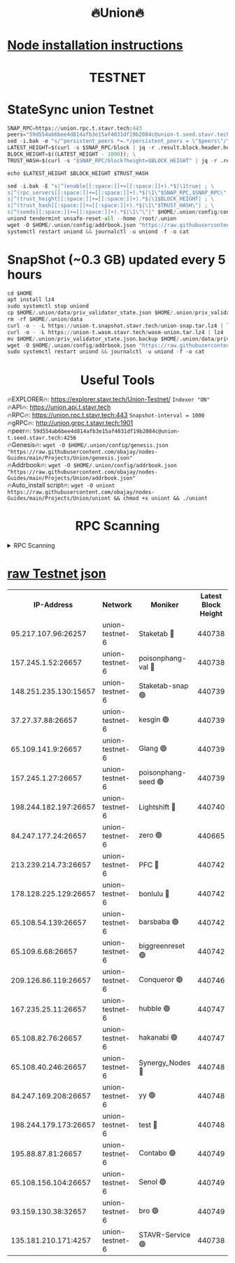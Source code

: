 <h1 align="center"> 🔥Union🔥</h1>

[Node installation instructions](https://github.com/obajay/nodes-Guides/tree/main/Projects/Union)
=

<h1 align="center"> TESTNET</h1>

# StateSync union Testnet
```python
SNAP_RPC=https://union.rpc.t.stavr.tech:443
peers="59d554ab6bee4d814afb3e15af4031df19b2084c@union-t.seed.stavr.tech:4256"
sed -i.bak -e "s/^persistent_peers *=.*/persistent_peers = \"$peers\"/" $HOME/.union/config/config.toml
LATEST_HEIGHT=$(curl -s $SNAP_RPC/block | jq -r .result.block.header.height); \
BLOCK_HEIGHT=$((LATEST_HEIGHT - 1000)); \
TRUST_HASH=$(curl -s "$SNAP_RPC/block?height=$BLOCK_HEIGHT" | jq -r .result.block_id.hash)

echo $LATEST_HEIGHT $BLOCK_HEIGHT $TRUST_HASH

sed -i.bak -E "s|^(enable[[:space:]]+=[[:space:]]+).*$|\1true| ; \
s|^(rpc_servers[[:space:]]+=[[:space:]]+).*$|\1\"$SNAP_RPC,$SNAP_RPC\"| ; \
s|^(trust_height[[:space:]]+=[[:space:]]+).*$|\1$BLOCK_HEIGHT| ; \
s|^(trust_hash[[:space:]]+=[[:space:]]+).*$|\1\"$TRUST_HASH\"| ; \
s|^(seeds[[:space:]]+=[[:space:]]+).*$|\1\"\"|" $HOME/.union/config/config.toml
uniond tendermint unsafe-reset-all --home /root/.union
wget -O $HOME/.union/config/addrbook.json "https://raw.githubusercontent.com/obajay/nodes-Guides/main/Projects/Union/addrbook.json"
systemctl restart uniond && journalctl -u uniond -f -o cat
```
# SnapShot (~0.3 GB) updated every 5 hours
```python
cd $HOME
apt install lz4
sudo systemctl stop uniond
cp $HOME/.union/data/priv_validator_state.json $HOME/.union/priv_validator_state.json.backup
rm -rf $HOME/.union/data
curl -o - -L https://union-t.snapshot.stavr.tech/union-snap.tar.lz4 | lz4 -c -d - | tar -x -C $HOME/.union --strip-components 2
curl -o - -L https://union-t.wasm.stavr.tech/wasm-union.tar.lz4 | lz4 -c -d - | tar -x -C $HOME/.union --strip-components 2
mv $HOME/.union/priv_validator_state.json.backup $HOME/.union/data/priv_validator_state.json
wget -O $HOME/.union/config/addrbook.json "https://raw.githubusercontent.com/obajay/nodes-Guides/main/Projects/Union/addrbook.json"
sudo systemctl restart uniond && journalctl -u uniond -f -o cat
```
 <h1 align="center"> Useful Tools</h1>
 
🔥EXPLORER🔥: https://explorer.stavr.tech/Union-Testnet/        `Indexer "ON"` \
🔥API🔥:      https://union.api.t.stavr.tech \
🔥RPC🔥:      https://union.rpc.t.stavr.tech:443              `Snapshot-interval = 1000` \
🔥gRPC🔥:     http://union.grpc.t.stavr.tech:1901 \
🔥peer🔥:     `59d554ab6bee4d814afb3e15af4031df19b2084c@union-t.seed.stavr.tech:4256` \
🔥Genesis🔥:     `wget -O $HOME/.union/config/genesis.json "https://raw.githubusercontent.com/obajay/nodes-Guides/main/Projects/Union/genesis.json"` \
🔥Addrbook🔥: ```wget -O $HOME/.union/config/addrbook.json "https://raw.githubusercontent.com/obajay/nodes-Guides/main/Projects/Union/addrbook.json"``` \
🔥Auto_install script🔥:  `wget -O uniont https://raw.githubusercontent.com/obajay/nodes-Guides/main/Projects/Union/uniont && chmod +x uniont && ./uniont`

<h1 align="center"> RPC Scanning</h1>

<details>
<summary>RPC Scanning</summary>

<h2 align="center"> We scan nodes in real time every 4 hours. And we provide the final result of RPC endpoints.
We cannot influence the operation of these nodes in any way. </h2>


```python
If Voting Power is higher than 0 --> then the Node is a validator of the network and may be subject to attack and be a potential threat to the chain.
```
```python
We marked such validators with a red symbol
```

</details>

[raw Testnet json](https://rpc-check.uniont.stavr.tech/uniont/rpc-uniont-result.json)
=



<table><tr><th>IP-Address</th><th>Network</th><th>Moniker</th><th>Latest Block Height</th><th>Earliest Block Height</th><th>Catching Up</th><th>Tx Index</th><th>Voting Power</th><th>Scan Time</th></tr><tr><td>95.217.107.96:26257</td><td>union-testnet-6</td><td>Staketab 🔴</td><td>440738</td><td>1</td><td>False</td><td>on</td><td>1000002</td><td>2024-03-14T15:53:15.928850841UTC</td></tr><tr><td>157.245.1.52:26657</td><td>union-testnet-6</td><td>poisonphang-val 🔴</td><td>440738</td><td>1</td><td>False</td><td>on</td><td>1000000</td><td>2024-03-14T15:53:16.588122204UTC</td></tr><tr><td>148.251.235.130:15657</td><td>union-testnet-6</td><td>Staketab-snap 🟢</td><td>440739</td><td>1</td><td>False</td><td>on</td><td>0</td><td>2024-03-14T15:53:17.148966727UTC</td></tr><tr><td>37.27.37.88:26657</td><td>union-testnet-6</td><td>kesgin 🟢</td><td>440739</td><td>1</td><td>False</td><td>on</td><td>0</td><td>2024-03-14T15:53:17.480855355UTC</td></tr><tr><td>65.109.141.9:26657</td><td>union-testnet-6</td><td>Glang 🟢</td><td>440739</td><td>1</td><td>False</td><td>on</td><td>0</td><td>2024-03-14T15:53:21.844681937UTC</td></tr><tr><td>157.245.1.27:26657</td><td>union-testnet-6</td><td>poisonphang-seed 🟢</td><td>440739</td><td>1</td><td>False</td><td>on</td><td>0</td><td>2024-03-14T15:53:22.765110274UTC</td></tr><tr><td>198.244.182.197:26657</td><td>union-testnet-6</td><td>Lightshift 🔴</td><td>440740</td><td>1</td><td>False</td><td>on</td><td>1000000</td><td>2024-03-14T15:53:25.113482093UTC</td></tr><tr><td>84.247.177.24:26657</td><td>union-testnet-6</td><td>zero 🟢</td><td>440665</td><td>1</td><td>False</td><td>on</td><td>0</td><td>2024-03-14T15:53:32.697912087UTC</td></tr><tr><td>213.239.214.73:26657</td><td>union-testnet-6</td><td>PFC 🔴</td><td>440742</td><td>1</td><td>False</td><td>on</td><td>1000001</td><td>2024-03-14T15:53:36.991485474UTC</td></tr><tr><td>178.128.225.129:26657</td><td>union-testnet-6</td><td>bonlulu 🔴</td><td>440742</td><td>1</td><td>False</td><td>on</td><td>1000000</td><td>2024-03-14T15:53:37.611126310UTC</td></tr><tr><td>65.108.54.139:26657</td><td>union-testnet-6</td><td>barsbaba 🟢</td><td>440742</td><td>1</td><td>False</td><td>on</td><td>0</td><td>2024-03-14T15:53:37.936152038UTC</td></tr><tr><td>65.109.6.68:26657</td><td>union-testnet-6</td><td>biggreenreset 🟢</td><td>440742</td><td>1</td><td>False</td><td>on</td><td>0</td><td>2024-03-14T15:53:40.290952966UTC</td></tr><tr><td>209.126.86.119:26657</td><td>union-testnet-6</td><td>Conqueror 🟢</td><td>440746</td><td>1</td><td>False</td><td>on</td><td>0</td><td>2024-03-14T15:54:01.675769907UTC</td></tr><tr><td>167.235.25.11:26657</td><td>union-testnet-6</td><td>hubble 🟢</td><td>440747</td><td>1</td><td>False</td><td>on</td><td>0</td><td>2024-03-14T15:54:07.992966760UTC</td></tr><tr><td>65.108.82.76:26657</td><td>union-testnet-6</td><td>hakanabi 🟢</td><td>440747</td><td>1</td><td>False</td><td>on</td><td>0</td><td>2024-03-14T15:54:08.322688134UTC</td></tr><tr><td>65.108.40.246:26657</td><td>union-testnet-6</td><td>Synergy_Nodes 🔴</td><td>440748</td><td>1</td><td>False</td><td>on</td><td>1000001</td><td>2024-03-14T15:54:14.779839628UTC</td></tr><tr><td>84.247.169.208:26657</td><td>union-testnet-6</td><td>yy 🟢</td><td>440748</td><td>1</td><td>False</td><td>on</td><td>0</td><td>2024-03-14T15:54:15.088988871UTC</td></tr><tr><td>198.244.179.173:26657</td><td>union-testnet-6</td><td>test 🔴</td><td>440748</td><td>1</td><td>False</td><td>on</td><td>1000001</td><td>2024-03-14T15:54:17.465808470UTC</td></tr><tr><td>195.88.87.81:26657</td><td>union-testnet-6</td><td>Contabo 🟢</td><td>440749</td><td>1</td><td>False</td><td>on</td><td>0</td><td>2024-03-14T15:54:17.827631960UTC</td></tr><tr><td>65.108.156.104:26657</td><td>union-testnet-6</td><td>Senol 🟢</td><td>440749</td><td>1</td><td>False</td><td>on</td><td>0</td><td>2024-03-14T15:54:18.138382339UTC</td></tr><tr><td>93.159.130.38:32657</td><td>union-testnet-6</td><td>bro 🟢</td><td>440749</td><td>1</td><td>False</td><td>on</td><td>0</td><td>2024-03-14T15:54:18.490300785UTC</td></tr><tr><td>135.181.210.171:4257</td><td>union-testnet-6</td><td>STAVR-Service 🟢</td><td>440738</td><td>439001</td><td>False</td><td>on</td><td>0</td><td>2024-03-14T15:53:16.918430083UTC</td></tr></table>
